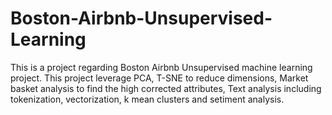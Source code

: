 # Boston-Airbnb-Unsupervised-Learning
This is a project regarding Boston Airbnb Unsupervised machine learning project. This project leverage PCA, T-SNE to reduce dimensions, Market basket analysis to find the high corrected attributes, Text analysis including tokenization, vectorization, k mean clusters and setiment analysis. 

